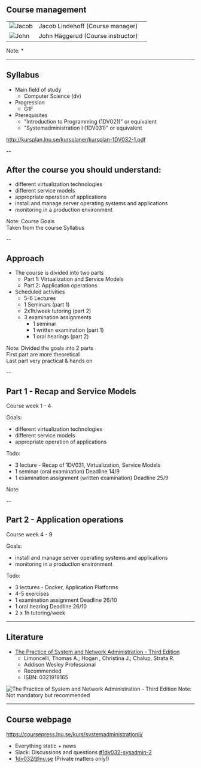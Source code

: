 <!-- Course management -->
## Course management
| | | |
|-|-|-|
| <!-- {_class="table-cell"} -->  ![Jacob](https://www.gravatar.com/avatar/b47109ad8c128221c9dd060d15c89cc9.jpg?s=80) <!-- {_class="grayscale"} --> | <!-- {_class="table-cell"} --> Jacob Lindehoff (Course manager) |
| <!-- {_class="table-cell"} --> ![John](https://www.gravatar.com/avatar/2261038623688f4d83dc10c53b85efb8.jpg?s=80)<!-- {_class="grayscale"} --> | <!-- {_class="table-cell"} --> John Häggerud (Course instructor) |


<!-- {_class="table lnu-course-management"} -->
Note:
*



---
<!-- Syllabus -->
## Syllabus

* Main field of study
  * Computer Science (dv)
* Progression
  * G1F
* Prerequisites
  * "Introduction to Programming (1DV021)" or equivalent
  * "Systemadministration I (1DV031)" or equivalent


http://kursplan.lnu.se/kursplaner/kursplan-1DV032-1.pdf


--
<!-- Goals -->
## After the course you should understand:
<!-- {_style="font-size: 140%"} -->
* different virtualization technologies
* different service models
* appropriate operation of applications
* install and manage server operating systems and applications
* monitoring in a production environment

<!-- {_class="lnu-margin-right-30"} -->
Note:
Course Goals <br />
Taken from the course Syllabus <br />


--
## Approach
* The course is divided into two parts
  * Part 1: Virtualization and Service Models
  * Part 2: Application operations
* Scheduled activities
  * 5-6 Lectures
  * 1 Seminars (part 1)
  * 2x1h/week tutoring (part 2)
  * 3 examination assignments
    * 1 seminar
    * 1 written examination (part 1)
    * 1 oral hearings (part 2)

<!-- {_style="font-size: 90%"} -->
Note:
Divided the goals into 2 parts<br />
First part are more theoretical <br />
Last part very practical & hands on


--
<!-- Part 1 -->
## Part 1 - Recap and Service Models

Course week 1 - 4

Goals:
* different virtualization technologies
* different service models
* appropriate operation of applications

<!-- {_style="margin-right: 25%"} -->
Todo:
* 3 lecture - Recap of 1DV031, Virtualization, Service Models
* 1 seminar (oral examination) Deadline 14/9
* 1 examination assignment (written examination) Deadline 25/9

<!-- {_style="font-size: 75%"} -->
Note:


--
## Part 2 - Application operations

Course week 4 - 9

Goals:
* install and manage server operating systems and applications
* monitoring in a production environment

<!-- {_class="lnu-margin-right-30"} -->
Todo:
* 3 lectures - Docker, Application Platforms
* 4-5 exercises
* 1 examination assignment Deadline 26/10
* 1 oral hearing Deadline 26/10
* 2 x 1h tutoring/week


---
<!-- Literature -->
## Literature
* [The Practice of System and Network Administration - Third Edition](http://www.adlibris.com/se/organisationer/product.aspx?isbn=0321919165)
  * Limoncelli, Thomas A.; Hogan , Christina J.; Chalup, Strata R.
  * Addison ­Wesley Professional
  * Recommended
  * ISBN: 0321919165

![The Practice of System and Network Administration - Third Edition](http://www.adlibris.com/se/organisationer/covers/M/0/32/0321919165.jpg)
Note:
Not mandatory but recommended<br />


---
<!-- webpage -->
## Course webpage
https://coursepress.lnu.se/kurs/systemadministrationii/
* Everything static + news
* Slack: Discussions and questions [#1dv032-sysadmin-2](https://coursepress.slack.com/archives/1dv032-sysadmin-2)
* 1dv032@lnu.se (Private matters only!)

<!-- {_style="margin-right: 25%"} -->
